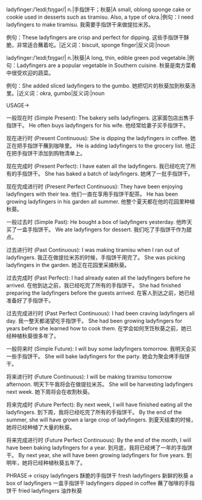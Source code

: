 ladyfinger:/ˈleɪdiˌfɪŋɡər/| n.|手指饼干；秋葵|A small, oblong sponge cake or cookie used in desserts such as tiramisu. Also, a type of okra.|例句：I need ladyfingers to make tiramisu. 我需要手指饼干来做提拉米苏。

例句：These ladyfingers are crisp and perfect for dipping. 这些手指饼干酥脆，非常适合蘸着吃。|近义词：biscuit, sponge finger|反义词:|noun


ladyfinger:/ˈleɪdiˌfɪŋɡər/| n.|秋葵|A long, thin, edible green pod vegetable.|例句：Ladyfingers are a popular vegetable in Southern cuisine. 秋葵是南方菜肴中很受欢迎的蔬菜。

例句：She added sliced ladyfingers to the gumbo.  她把切片的秋葵加到秋葵汤里。|近义词：okra, gumbo|反义词:|noun


USAGE->

一般现在时 (Simple Present):
The bakery sells ladyfingers.  这家面包店出售手指饼干。
He often buys ladyfingers for his wife. 他经常给妻子买手指饼干。


现在进行时 (Present Continuous):
She is dipping the ladyfingers in coffee. 她正在把手指饼干蘸到咖啡里。
He is adding ladyfingers to the grocery list. 他正在把手指饼干添加到购物清单上。


现在完成时 (Present Perfect):
I have eaten all the ladyfingers. 我已经吃完了所有的手指饼干。
She has baked a batch of ladyfingers. 她烤了一批手指饼干。


现在完成进行时 (Present Perfect Continuous):
They have been enjoying ladyfingers with their tea.  他们一直在享用手指饼干配茶。
He has been growing ladyfingers in his garden all summer. 他整个夏天都在他的花园里种植秋葵。


一般过去时 (Simple Past):
He bought a box of ladyfingers yesterday. 他昨天买了一盒手指饼干。
We ate ladyfingers for dessert. 我们吃了手指饼干作为甜点。


过去进行时 (Past Continuous):
I was making tiramisu when I ran out of ladyfingers. 我正在做提拉米苏的时候，手指饼干用完了。
She was picking ladyfingers in the garden. 她正在花园里采摘秋葵。


过去完成时 (Past Perfect):
I had already eaten all the ladyfingers before he arrived. 在他到达之前，我已经吃完了所有的手指饼干。
She had finished preparing the ladyfingers before the guests arrived. 在客人到达之前，她已经准备好了手指饼干。


过去完成进行时 (Past Perfect Continuous):
I had been craving ladyfingers all day. 我一整天都渴望吃手指饼干。
She had been growing ladyfingers for years before she learned how to cook them. 在学会如何烹饪秋葵之前，她已经种植秋葵很多年了。


一般将来时 (Simple Future):
I will buy some ladyfingers tomorrow. 我明天会买一些手指饼干。
She will bake ladyfingers for the party. 她会为聚会烤手指饼干。


将来进行时 (Future Continuous):
I will be making tiramisu tomorrow afternoon. 明天下午我将会在做提拉米苏。
She will be harvesting ladyfingers next week.  她下周将会在收割秋葵。


将来完成时 (Future Perfect):
By next week, I will have finished eating all the ladyfingers. 到下周，我将已经吃完了所有的手指饼干。
By the end of the summer, she will have grown a large crop of ladyfingers. 到夏天结束的时候，她将已经种植了大量的秋葵。


将来完成进行时 (Future Perfect Continuous):
By the end of the month, I will have been baking ladyfingers for a year. 到月底，我将已经烤了一年的手指饼干。
By next year, she will have been growing ladyfingers for five years. 到明年，她将已经种植秋葵五年了。



PHRASE->
crispy ladyfingers 酥脆的手指饼干
fresh ladyfingers 新鲜的秋葵
a box of ladyfingers 一盒手指饼干
ladyfingers dipped in coffee 蘸了咖啡的手指饼干
fried ladyfingers 油炸秋葵
